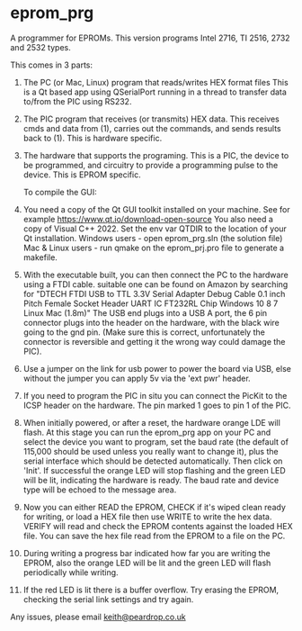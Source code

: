 # eprom_prg
A programmer for EPROMs. This version programs Intel 2716, TI 2516, 2732 and
2532 types.

This comes in 3 parts:
1) The PC (or Mac, Linux) program that reads/writes HEX format files
   This is a Qt based app using QSerialPort running in a thread to
   transfer data to/from the PIC using RS232.
2) The PIC program that receives (or transmits) HEX data.
   This receives cmds and data from (1), carries out the commands,
   and sends results back to (1). This is hardware specific.
3) The hardware that supports the programing.
   This is a PIC, the device to be programmed, and circuitry to provide
   a programming pulse to the device. This is EPROM specific.

   To compile the GUI:

1) You need a copy of the Qt GUI toolkit installed on your machine.
   See for example https://www.qt.io/download-open-source
   You also need a copy of Visual C++ 2022.
   Set the env var QTDIR to the location of your Qt installation.
   Windows users - open eprom_prg.sln (the solution file)
   Mac & Linux users - run qmake on the eprom_prj.pro file to generate a
   makefile.

2) With the executable built, you can then connect the PC to the hardware using
   a FTDI cable.  suitable one can be found on Amazon by searching for 
   "DTECH FTDI USB to TTL 3.3V Serial Adapter Debug Cable 0.1 inch Pitch 
   Female Socket Header UART IC FT232RL Chip Windows 10 8 7 Linux Mac (1.8m)"
   The USB end plugs into a USB A port, the 6 pin connector plugs into the
   header on the hardware, with the black wire going to the gnd pin.
   (Make sure this is correct, unfortunately the connector is reversible
   and getting it the wrong way could damage the PIC).

3) Use a jumper on the link for usb power to power the board via USB, else
   without the jumper you can apply 5v via the 'ext pwr' header.

4) If you need to program the PIC in situ you can connect the PicKit to the ICSP
   header on the hardware. The pin marked 1 goes to pin 1 of the PIC.

5) When initially powered, or after a reset, the hardware orange LDE will flash.
   At this stage you can run the eprom_prg app on your PC and select the device
   you want to program, set the baud rate (the default of 115,000 should be
   used unless you really want to change it), plus the serial interface which
   should be detected automatically. Then click on 'Init'. If successful the
   orange LED will stop flashing and the green LED will be lit, indicating the
   hardware is ready. The baud rate and device type will be echoed to the
   message area.

6) Now you can either READ the EPROM, CHECK if it's wiped clean ready for
   writing, or load a HEX file then use WRITE to write the hex data. VERIFY will
   read and check the EPROM contents against the loaded HEX file. You can save
   the hex file read from the EPROM to a file on the PC.

7) During writing a progress bar indicated how far you are writing the EPROM,
   also the orange LED will be lit and the green LED will flash periodically
   while writing.

8) If the red LED is lit there is a buffer overflow. Try erasing the EPROM,
   checking the serial link settings and try again.

Any issues, please email keith@peardrop.co.uk


